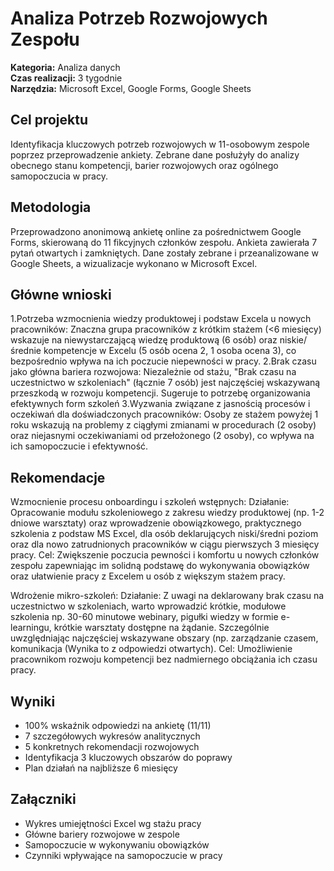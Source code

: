 # Analiza Potrzeb Rozwojowych Zespołu

**Kategoria:** Analiza danych  
**Czas realizacji:** 3 tygodnie  
**Narzędzia:** Microsoft Excel, Google Forms, Google Sheets

## Cel projektu

Identyfikacja kluczowych potrzeb rozwojowych w 11-osobowym zespole poprzez przeprowadzenie ankiety. Zebrane dane posłużyły do analizy obecnego stanu kompetencji, barier rozwojowych oraz ogólnego samopoczucia w pracy.

## Metodologia

Przeprowadzono anonimową ankietę online za pośrednictwem Google Forms, skierowaną do 11 fikcyjnych członków zespołu. Ankieta zawierała 7 pytań otwartych i zamkniętych. Dane zostały zebrane i przeanalizowane w Google Sheets, a wizualizacje wykonano w Microsoft Excel.

## Główne wnioski

1.Potrzeba wzmocnienia wiedzy produktowej i podstaw Excela u nowych pracowników: Znaczna grupa pracowników z krótkim stażem (<6 miesięcy) wskazuje na niewystarczającą wiedzę produktową (6 osób) oraz niskie/średnie kompetencje w Excelu (5 osób ocena 2, 1 osoba ocena 3), co bezpośrednio wpływa na ich poczucie niepewności w pracy.
2.Brak czasu jako główna bariera rozwojowa: Niezależnie od stażu, "Brak czasu na uczestnictwo w szkoleniach" (łącznie 7 osób) jest najczęściej wskazywaną przeszkodą w rozwoju kompetencji. Sugeruje to potrzebę organizowania efektywnych form szkoleń
3.Wyzwania związane z jasnością procesów i oczekiwań dla doświadczonych pracowników: Osoby ze stażem powyżej 1 roku wskazują na problemy z ciągłymi zmianami w procedurach (2 osoby) oraz niejasnymi oczekiwaniami od przełożonego (2 osoby), co wpływa na ich samopoczucie i efektywność.



## Rekomendacje

Wzmocnienie procesu onboardingu i szkoleń wstępnych:
Działanie: Opracowanie  modułu szkoleniowego z zakresu wiedzy produktowej (np. 1-2 dniowe warsztaty) oraz wprowadzenie obowiązkowego, praktycznego szkolenia z podstaw MS Excel, dla osób deklarujących niski/średni poziom oraz dla nowo zatrudnionych pracowników w ciągu pierwszych 3 miesięcy pracy.
Cel: Zwiększenie poczucia pewności i komfortu u nowych członków zespołu zapewniając im solidną podstawę do wykonywania obowiązków oraz ułatwienie pracy z Excelem u osób z większym stażem pracy.

Wdrożenie  mikro-szkoleń:
Działanie: Z uwagi na deklarowany brak czasu na uczestnictwo w szkoleniach, warto wprowadzić krótkie, modułowe szkolenia np. 30-60 minutowe webinary, pigułki wiedzy w formie e-learningu, krótkie warsztaty dostępne na żądanie. Szczególnie uwzględniając najczęściej wskazywane obszary (np. zarządzanie czasem, komunikacja (Wynika to z odpowiedzi otwartych).
Cel: Umożliwienie pracownikom rozwoju kompetencji bez nadmiernego obciążania ich czasu pracy.

## Wyniki

- 100% wskaźnik odpowiedzi na ankietę (11/11)
- 7 szczegółowych wykresów analitycznych
- 5 konkretnych rekomendacji rozwojowych
- Identyfikacja 3 kluczowych obszarów do poprawy
- Plan działań na najbliższe 6 miesięcy

## Załączniki

- Wykres umiejętności Excel wg stażu pracy
- Główne bariery rozwojowe w zespole
- Samopoczucie w wykonywaniu obowiązków
- Czynniki wpływające na samopoczucie w pracy 